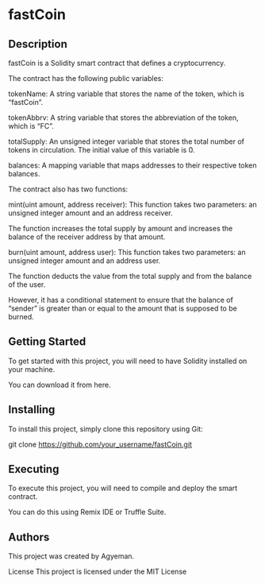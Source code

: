 # fastCoin

## Description

fastCoin is a Solidity smart contract that defines a cryptocurrency.

The contract has the following public variables:

tokenName: A string variable that stores the name of the token, which is “fastCoin”.

tokenAbbrv: A string variable that stores the abbreviation of the token, which is “FC”.

totalSupply: An unsigned integer variable that stores the total number of tokens in circulation. The initial value of this variable is 0.

balances: A mapping variable that maps addresses to their respective token balances.

The contract also has two functions:

mint(uint amount, address receiver): This function takes two parameters: an unsigned integer amount and an address receiver.

The function increases the total supply by amount and increases the balance of the receiver address by that amount.

burn(uint amount, address user): This function takes two parameters: an unsigned integer amount and an address user.

The function deducts the value from the total supply and from the balance of the user. 

However, it has a conditional statement to ensure that the balance of “sender” is greater than or equal to the amount that is supposed to be burned.

## Getting Started

To get started with this project, you will need to have Solidity installed on your machine.

You can download it from here.

## Installing

To install this project, simply clone this repository using Git:

git clone https://github.com/your_username/fastCoin.git

## Executing

To execute this project, you will need to compile and deploy the smart contract.

You can do this using Remix IDE or Truffle Suite.

## Authors
This project was created by Agyeman.

License
This project is licensed under the MIT License
